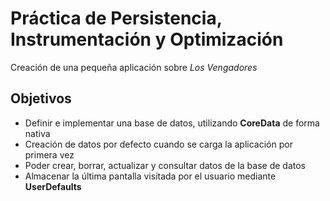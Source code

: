 # Práctica de Persistencia, Instrumentación y Optimización
Creación de una pequeña aplicación sobre *Los Vengadores*

## Objetivos

- Definir e implementar una base de datos, utilizando **CoreData** de forma nativa
- Creación de datos por defecto cuando se carga la aplicación por primera vez
- Poder crear, borrar, actualizar y consultar datos de la base de datos
- Almacenar la última pantalla visitada por el usuario mediante **UserDefaults**

